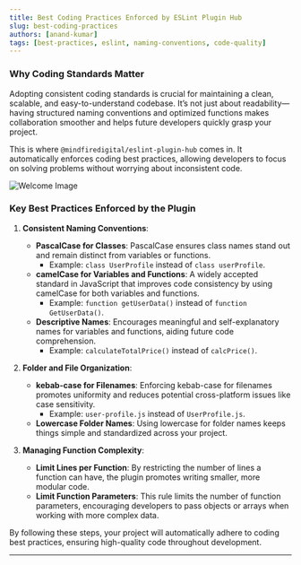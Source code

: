 ```yaml
---
title: Best Coding Practices Enforced by ESLint Plugin Hub
slug: best-coding-practices
authors: [anand-kumar]
tags: [best-practices, eslint, naming-conventions, code-quality]
---
```


### Why Coding Standards Matter

Adopting consistent coding standards is crucial for maintaining a clean, scalable, and easy-to-understand codebase. It’s not just about readability—having structured naming conventions and optimized functions makes collaboration smoother and helps future developers quickly grasp your project.

This is where `@mindfiredigital/eslint-plugin-hub` comes in. It automatically enforces coding best practices, allowing developers to focus on solving problems without worrying about inconsistent code.

<!-- truncate -->

![Welcome Image](https://media3.giphy.com/media/v1.Y2lkPTc5MGI3NjExZ3h6YzY2d3E2d3Rnc3hxbmNzYXEybGRuazg2emR5NTM5MDV4MjE4byZlcD12MV9pbnRlcm5hbF9naWZfYnlfaWQmY3Q9Zw/26tn33aiTi1jkl6H6/giphy.webp)

### Key Best Practices Enforced by the Plugin

1. **Consistent Naming Conventions**:

   - **PascalCase for Classes**: PascalCase ensures class names stand out and remain distinct from variables or functions.
     - Example: `class UserProfile` instead of `class userProfile`.
   - **camelCase for Variables and Functions**: A widely accepted standard in JavaScript that improves code consistency by using camelCase for both variables and functions.
     - Example: `function getUserData()` instead of `function GetUserData()`.
   - **Descriptive Names**: Encourages meaningful and self-explanatory names for variables and functions, aiding future code comprehension.
     - Example: `calculateTotalPrice()` instead of `calcPrice()`.

2. **Folder and File Organization**:

   - **kebab-case for Filenames**: Enforcing kebab-case for filenames promotes uniformity and reduces potential cross-platform issues like case sensitivity.
     - Example: `user-profile.js` instead of `UserProfile.js`.
   - **Lowercase Folder Names**: Using lowercase for folder names keeps things simple and standardized across your project.

3. **Managing Function Complexity**:
   - **Limit Lines per Function**: By restricting the number of lines a function can have, the plugin promotes writing smaller, more modular code.
   - **Limit Function Parameters**: This rule limits the number of function parameters, encouraging developers to pass objects or arrays when working with more complex data.

By following these steps, your project will automatically adhere to coding best practices, ensuring high-quality code throughout development.

---
